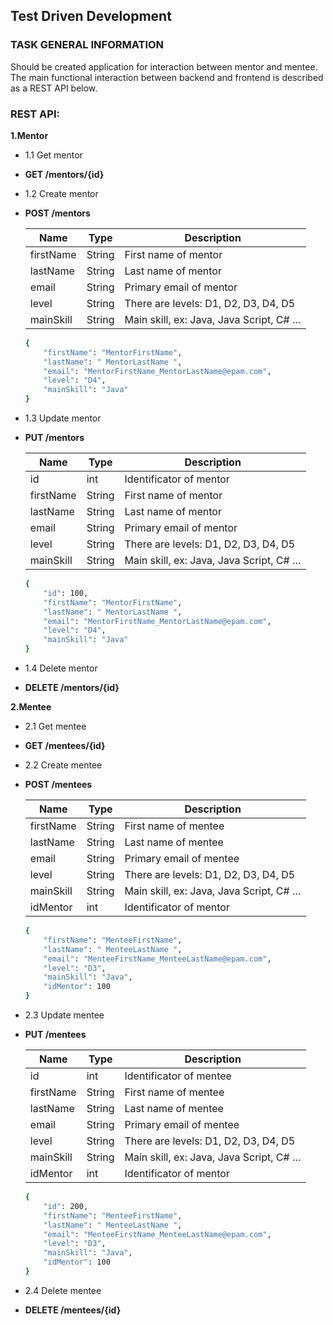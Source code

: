 Test Driven Development
-----------------------
### TASK GENERAL INFORMATION
Should be created application for interaction between mentor and mentee. The main functional interaction between backend and frontend is described as a REST API below.

### REST API:

**1.Mentor**
- 1.1 Get mentor
 - **GET /mentors/{id}** 

- 1.2 Create mentor
 - **POST /mentors** 

   | Name | Type | Description |
   | ---- | ---- | ----------- |
   | firstName | String | First name of mentor |
   | lastName | String | Last name of mentor |
   | email | String | Primary email of mentor |
   | level | String | There are levels: D1, D2, D3, D4, D5 |
   | mainSkill | String | Main skill, ex: Java, Java Script, C# … |
     
     ```sh
     {
         "firstName": "MentorFirstName",
         "lastName": " MentorLastName ",
         "email": "MentorFirstName_MentorLastName@epam.com",
         "level": "D4",
         "mainSkill": "Java"
     }
     ```

- 1.3 Update mentor
 - **PUT /mentors** 

   | Name | Type | Description |
   | ---- | ---- | ----------- |
   | id | int | Identificator of mentor |
   | firstName | String | First name of mentor |
   | lastName | String | Last name of mentor |
   | email | String | Primary email of mentor |
   | level | String | There are levels: D1, D2, D3, D4, D5 |
   | mainSkill | String | Main skill, ex: Java, Java Script, C# … |
     
     ```sh
     {
         "id": 100,
         "firstName": "MentorFirstName",
         "lastName": " MentorLastName ",
         "email": "MentorFirstName_MentorLastName@epam.com",
         "level": "D4",
         "mainSkill": "Java"
     }
     ```

 
- 1.4 Delete mentor
 - **DELETE /mentors/{id}** 

**2.Mentee**
- 2.1 Get mentee
 - **GET /mentees/{id}** 
 
- 2.2 Create mentee
 - **POST /mentees** 
 
   | Name | Type | Description |
   | ---- | ---- | ----------- |
   | firstName | String | First name of mentee |
   | lastName | String | Last name of mentee |
   | email | String | Primary email of mentee |
   | level | String | There are levels: D1, D2, D3, D4, D5 |
   | mainSkill | String | Main skill, ex: Java, Java Script, C# … |
   | idMentor | int | Identificator of mentor |
     
     ```sh
     {
         "firstName": "MenteeFirstName",
         "lastName": " MenteeLastName ",
         "email": "MenteeFirstName_MenteeLastName@epam.com",
         "level": "D3",
         "mainSkill": "Java",
         "idMentor": 100
     }
     ```

- 2.3 Update mentee
 - **PUT /mentees** 
 
   | Name | Type | Description |
   | ---- | ---- | ----------- |
   | id | int | Identificator of mentee |
   | firstName | String | First name of mentee |
   | lastName | String | Last name of mentee |
   | email | String | Primary email of mentee |
   | level | String | There are levels: D1, D2, D3, D4, D5 |
   | mainSkill | String | Main skill, ex: Java, Java Script, C# … |
   | idMentor | int | Identificator of mentor |
     
     ```sh
     {
         "id": 200,
         "firstName": "MenteeFirstName",
         "lastName": " MenteeLastName ",
         "email": "MenteeFirstName_MenteeLastName@epam.com",
         "level": "D3",
         "mainSkill": "Java",
         "idMentor": 100
     }
     ```
 
- 2.4 Delete mentee
 - **DELETE /mentees/{id}** 

